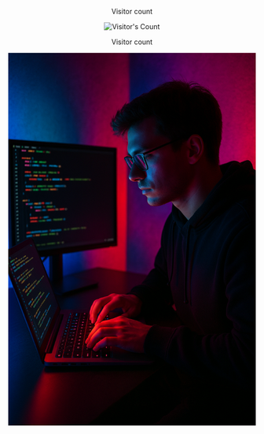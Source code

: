 <div align="center"> 
  <p>Visitor count</p>
  <img src="https://profile-counter.glitch.me/{NateChris14}/count.svg" alt="Visitor's Count" />
</div>

<div align="center"> 
  <p>Visitor count</p>
  <img src="https://github.com/NateChris14/NateChris14/blob/main/20250424_2330_Coding%20with%20RGB_simple_compose_01jsmyps7keczts9bays55bkv4.png"/>
</div>
